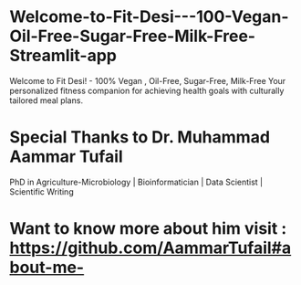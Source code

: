 # Welcome-to-Fit-Desi---100-Vegan-Oil-Free-Sugar-Free-Milk-Free-Streamlit-app
Welcome to Fit Desi! - 100% Vegan , Oil-Free, Sugar-Free, Milk-Free Your personalized fitness companion for achieving health goals with culturally tailored meal plans.

# Special Thanks to Dr. Muhammad Aammar Tufail
PhD in Agriculture-Microbiology | Bioinformatician | Data Scientist | Scientific Writing

# Want to know more about him visit : https://github.com/AammarTufail#about-me-
